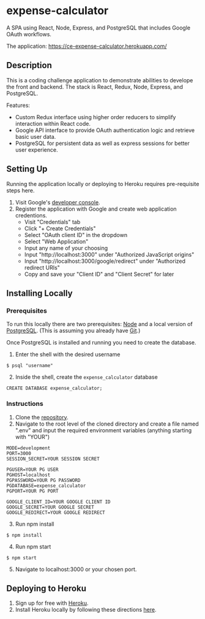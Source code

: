 # expense-calculator

A SPA using React, Node, Express, and PostgreSQL that includes Google OAuth workflows.

The application: https://ce-expense-calculator.herokuapp.com/

## Description

This is a coding challenge application to demonstrate abilities to develope the front and backend. The stack is React, Redux, Node, Express, and PostgreSQL.

Features:

- Custom Redux interface using higher order reducers to simplify interaction within React code.
- Google API interface to provide OAuth authentication logic and retrieve basic user data.
- PostgreSQL for persistent data as well as express sessions for better user experience.

## Setting Up

Running the application locally or deploying to Heroku requires pre-requisite steps here.

1. Visit Google's [developer console](https://console.developers.google.com/).
2. Register the application with Google and create web application credentions.
   - Visit "Credentials" tab
   - Click "+ Create Credentials"
   - Select "OAuth client ID" in the dropdown
   - Select "Web Application"
   - Input any name of your choosing
   - Input "http://localhost:3000" under "Authorized JavaScript origins"
   - Input "http://localhost:3000/google/redirect" under "Authorized redirect URIs"
   - Copy and save your "Client ID" and "Client Secret" for later

## Installing Locally

### Prerequisites

To run this locally there are two prerequisites: [Node](https://nodejs.org/en/download/) and a local version of [PostgreSQL](https://www.postgresql.org/download/). (This is assuming you already have [Git](https://help.github.com/en/github/getting-started-with-github/set-up-git).)

Once PostgreSQL is installed and running you need to create the database.

1. Enter the shell with the desired username

```
$ psql "username"
```

2. Inside the shell, create the `expense_calculator` database

```
CREATE DATABASE expense_calculator;
```

### Instructions

1. Clone the [repository](https://github.com/Tmunayyer/expense-calculator).
2. Navigate to the root level of the cloned directory and create a file named ".env" and input the required environment variables (anything starting with "YOUR")

```
MODE=development
PORT=3000
SESSION_SECRET=YOUR SESSION SECRET

PGUSER=YOUR PG USER
PGHOST=localhost
PGPASSWORD=YOUR PG PASSWORD
PGDATABASE=expense_calculator
PGPORT=YOUR PG PORT

GOOGLE_CLIENT_ID=YOUR GOOGLE CLIENT ID
GOOGLE_SECRET=YOUR GOOGLE SECRET
GOOGLE_REDIRECT=YOUR GOOGLE REDIRECT

```

3. Run npm install

```
$ npm install
```

4. Run npm start

```
$ npm start
```

5. Navigate to localhost:3000 or your chosen port.

## Deploying to Heroku

1. Sign up for free with [Heroku](https://www.heroku.com/).
2. Install Heroku locally by following these directions [here](https://devcenter.heroku.com/articles/getting-started-with-nodejs#set-up).
